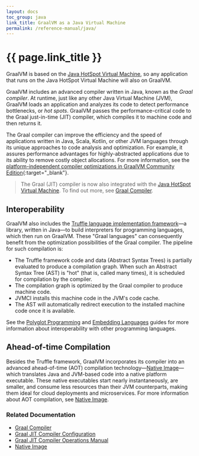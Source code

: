 ```yaml
---
layout: docs
toc_group: java
link_title: GraalVM as a Java Virtual Machine
permalink: /reference-manual/java/
---
```


# {{ page.link_title }}

GraalVM is based on the [Java HotSpot Virtual Machine](https://docs.oracle.com/en/java/javase/23/vm/java-virtual-machine-technology-overview.html), so any application that runs on the Java HotSpot Virtual Machine will also on GraalVM.

GraalVM includes an advanced compiler written in Java, known as the _Graal compiler_.
At runtime, just like any other Java Virtual Machine (JVM), GraalVM loads an application and analyzes its code to detect performance bottlenecks, or _hot spots_. 
GraalVM passes the performance-critical code to the Graal just-in-time (JIT) compiler, which compiles it to machine code and then returns it.

The Graal compiler can improve the efficiency and the speed of applications written in Java, Scala, Kotlin, or other JVM languages through its unique approaches to code analysis and optimization.
For example, it assures performance advantages for highly-abstracted applications due to its ability to remove costly object allocations.
For more information, see the [platform-independent compiler optimizations in GraalVM Community Edition](https://github.com/oracle/graal/blob/master/compiler/src/jdk.graal.compiler/src/jdk/graal/compiler/core/phases/CEOptimization.java){:target="_blank"}.

> The Graal (JIT) compiler is now also integrated with the [Java HotSpot Virtual Machine](https://docs.oracle.com/en/java/javase/23/vm/java-virtual-machine-technology-overview.html). 
To find out more, see [Graal Compiler](compiler.md).

## Interoperability

GraalVM also includes the [Truffle language implementation framework](../../../truffle/docs/README.md)&mdash;a library, written in Java&mdash;to build interpreters for programming languages, which then run on GraalVM.
These "Graal languages" can consequently benefit from the optimization possibilities of the Graal compiler.
The pipeline for such compilation is:

* The Truffle framework code and data (Abstract Syntax Trees) is partially evaluated to produce a compilation graph. When such an Abstract Syntax Tree (AST) is "hot" (that is, called many times), it is scheduled for compilation by the compiler.
* The compilation graph is optimized by the Graal compiler to produce machine code.
* JVMCI installs this machine code in the JVM's code cache.
* The AST will automatically redirect execution to the installed machine code once it is available.

See the [Polyglot Programming](../polyglot-programming.md) and [Embedding Languages](../embedding/embed-languages.md) guides for more information about interoperability with other programming languages.

## Ahead-of-time Compilation

Besides the Truffle framework, GraalVM incorporates its compiler into an advanced ahead-of-time (AOT) compilation technology&mdash;[Native Image](../native-image/README.md)&mdash;which translates Java and JVM-based code into a native platform executable.
These native executables start nearly instantaneously, are smaller, and consume less resources than their JVM counterparts, making them ideal for cloud deployments and microservices.
For more information about AOT compilation, see [Native Image](../native-image/README.md).

### Related Documentation

- [Graal Compiler](compiler.md)
- [Graal JIT Compiler Configuration](Options.md)
- [Graal JIT Compiler Operations Manual](Operations.md)
- [Native Image](../native-image/README.md)

